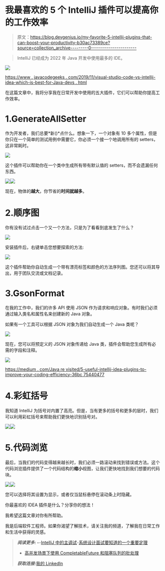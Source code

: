 # 我最喜欢的 5 个 IntelliJ 插件可以提高你的工作效率

> 原文：<https://blog.devgenius.io/my-favorite-5-intellij-plugins-that-can-boost-your-productivity-b30ac73389ce?source=collection_archive---------0----------------------->

> IntelliJ 已经成为 2022 年 Java 开发中使用最多的 IDE。

![](img/b627c048a58f41963007e308df695c54.png)

[https://www . javacodegeeks . com/2019/11/visual-studio-code-vs-intellij-idea-which-is-best-for-Java-devs . html](https://www.javacodegeeks.com/2019/11/visual-studio-code-vs-intellij-idea-which-is-best-for-java-devs.html)

在这篇文章中，我将分享我在日常开发中使用的五大插件，它们可以帮助你提高工作效率。

# 1.GenerateAllSetter

作为开发者，我们总要*新()*点什么。想象一下，一个对象有 10 多个属性，但是你只在一个简单的测试用例中需要它，你必须一个接一个地调用所有的 setters，这非常耗时。

![](img/cd81f6843fd88ae34859a83fa4a0e7d0.png)

这个插件可以帮助你在一个类中生成所有带有默认值的 setters，而不会遗漏任何东西。

![](img/6e23c9753ec47b8ffa36f73fafb56b58.png)![](img/68de1d4b731e98cdc686aa06ebb1f280.png)

现在，物体的**越大**，你节省的**时间就越多**。

# 2.顺序图

你有没有试过点击一个又一个方法，只是为了看看到底发生了什么？

![](img/870f6ac8201bb3795316330401415f91.png)

安装插件后，右键单击您想要探索的方法:

![](img/0d44cbdf0d4f8bd418ffd62e0ec48273.png)

这个插件帮助你自动生成一个带有漂亮标签和颜色的方法序列图。您还可以将其导出，用于团队交流或文档记录。

# 3.GsonFormat

在我的工作中，我们的许多 API 使用 JSON 作为请求和响应对象。有时我们必须通过输入类名和属性名来创建新的 Java 对象。

如果有一个工具可以根据 JSON 对象为我们自动生成一个 Java 类呢？

![](img/fa7f36132843ff357cbf55ab3f68c85d.png)

现在，您可以将预定义的 JSON 对象传递给 Java 类，插件会帮助您生成所有必需的字段和注释。

![](img/e7b9d745a9bf251ea89ee2b30ad8f21e.png)

[https://medium . com/Java re visited/5-useful-intellij-idea-plugins-to-improve-your-coding-efficiency-36bc 75440477](https://medium.com/javarevisited/5-useful-intellij-idea-plugins-to-improve-your-coding-efficiency-36bc75440477)

# 4.彩虹括号

我知道 IntelliJ 为括号对内置了高亮。但是，当有更多的括号和更多的层时，我们可以利用彩虹括号来帮助我们更快地识别括号对。

![](img/0fa00653831a2a2955fefef6697f1843.png)![](img/2e825518c656d703b05ce8fa0dee698f.png)

# 5.代码浏览

最后，当我们的代码变得越来越长时，我们必须一路滚动来找到错误或方法。这个代码浏览插件提供了一个代码结构的**缩小**视图，让我们更快地找到我们想要的代码块。

![](img/53c13889b6a00dce2c158cf45e120310.png)![](img/89fc8b51bfdd1c738b564659cf7152c5.png)

您可以选择将其设置为显示，或者仅当鼠标悬停在滚动条上时隐藏。

你最喜欢的 IDEA 插件是什么？分享你的想法！

我希望这篇文章对你有所帮助。

我是后端软件工程师。如果你渴望了解技术，请关注我的频道，了解我在日常工作和生活中获得的灵感。

> ***阅读更多:* -**-[IntelliJ 中的主调试](https://medium.com/geekculture/master-debugging-in-intellij-9115d03f895a)-[系统设计面试要知道的一个重要定理](https://medium.com/p/a-important-theorem-to-know-for-system-design-interviews-9bceaa07daf2)
> - [高并发场景下使用 CompletableFuture 和阻塞队列的批处理](https://medium.com/p/batch-processing-using-completablefuture-and-blocking-queue-under-high-concurrency-scenario-3a1f8478588a)
> 
> ***获取连接:***[我的 LinkedIn](https://www.linkedin.com/in/daini-wang-5127b2182)